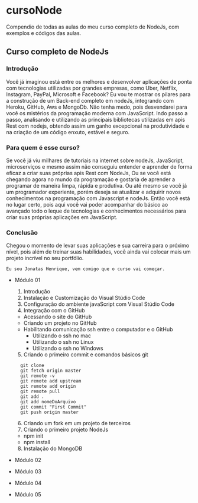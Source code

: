 # cursoNode
Compendio de todas as aulas do meu curso completo de NodeJs, com exemplos e códigos das aulas.

## Curso completo de NodeJs

### Introdução

  Você já imaginou está entre os melhores e desenvolver aplicações de ponta com       tecnologias utilizadas por grandes empresas, como Uber, Netflix, Instagram, PayPal, Microsoft e Facebook?
	Eu vou te mostrar os pilares para a construção de um Back-end completo em nodeJs, integrando com Heroku, GitHub, Aws e MongoDb.
	Não tenha medo, pois desvendarei para você os mistérios da programação moderna com JavaScript.
	Indo passo a passo, analisando e utilizando as principais bibliotecas utilizadas em apis Rest com nodejs, obtendo assim um ganho excepcional na produtividade e na criação de um código enxuto, estável e seguro.

### Para quem é esse curso?

  Se você já viu milhares de tutoriais na internet sobre nodeJs, JavaScript, microserviços e mesmo assim não conseguiu entender e aprender de forma eficaz a criar suas próprias apis Rest com NodeJs,
	Ou se você está chegando agora no mundo da programação e gostaria de aprender a programar de maneira limpa, rápida e produtiva.
	Ou até mesmo se você já um programador experiente, porém deseja se atualizar e adquirir novos conhecimentos na programação com Javascript e nodeJs.
	Então você está no lugar certo, pois aqui você vai poder acompanhar do básico ao avançado todo o leque de tecnologias e conhecimentos necessários para criar suas próprias aplicações em JavaScript.

### Conclusão

  Chegou o momento de levar suas aplicações e sua carreira para o próximo nível, pois além de treinar suas habilidades, você ainda vai colocar mais um projeto incrível no seu portfólio.

	Eu sou Jonatas Henrique, vem comigo que o curso vai começar.

  * Módulo 01
    1. Introdução
    2. Instalação e Customização do Visual Stúdio Code
    3. Configuração do ambiente javaScript com Visual Stúdio Code
    4. Integração com o GitHub
      * Acessando o site do GitHub
      * Criando um projeto no GitHub
      * Habilitando comunicação ssh entre o computador e o GitHub
        - Utilizando o ssh no mac
        - Utilizando o ssh no Linux
        - Utilizando o ssh no Windows
    5. Criando o primeiro commit e comandos básicos git
      ```
        git clone
        git fetch origin master
        git remote -v
        git remote add upstream
        git remote add origin
        git remote pull
        git add .
        git add nomeDoArquivo
        git commit "First Commit"
        git push origin master
      ```
    6. Criando um fork em um projeto de terceiros
    7. Criando o primeiro projeto NodeJs
      * npm init
      * npm install
    8. Instalação do MongoDB

  * Módulo 02

  * Módulo 03
  * Módulo 04
  * Módulo 05

